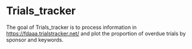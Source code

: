 
# Trials_tracker

<!-- badges: start -->
<!-- badges: end -->

The goal of Trials_tracker is to process information in https://fdaaa.trialstracker.net/ and plot the proportion of overdue trials by sponsor and keywords.

